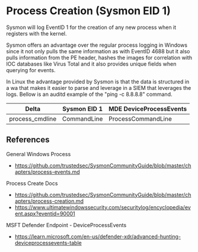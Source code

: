 # Process Creation (Sysmon EID 1)
Sysmon will log EventID 1 for the creation of any new process when it registers with the kernel.

Sysmon offers an advantage over the regular process logging in Windows since it not only pulls the same information 
as with EventID 4688 but it also pulls information from the PE header, hashes the images for correlation with IOC 
databases like Virus Total and it also provides unique fields when querying for events.

In Linux the advantage provided by Sysmon is that the data is structured in a wa that makes it easier to parse and 
leverage in a SIEM that leverages the logs. Bellow is an auditd example of the "ping -c 8.8.8.8" command.


| Delta           | Sysmon EID 1  | MDE DeviceProcessEvents |
|-----------------|---------------|-------------------------|
| process_cmdline | CommandLine   | ProcessCommandLine      |


## References
General Windows Process
- https://github.com/trustedsec/SysmonCommunityGuide/blob/master/chapters/process-events.md

Process Create Docs
- https://github.com/trustedsec/SysmonCommunityGuide/blob/master/chapters/process-creation.md
- https://www.ultimatewindowssecurity.com/securitylog/encyclopedia/event.aspx?eventid=90001


MSFT Defender Endpoint - DeviceProcessEvents
- https://learn.microsoft.com/en-us/defender-xdr/advanced-hunting-deviceprocessevents-table